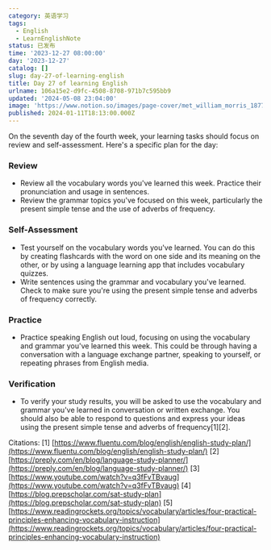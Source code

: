 ```yaml
---
category: 英语学习
tags:
  - English
  - LearnEnglishNote
status: 已发布
time: '2023-12-27 08:00:00'
day: '2023-12-27'
catalog: []
slug: day-27-of-learning-english
title: Day 27 of learning English
urlname: 106a15e2-d9fc-4508-8708-971b7c595bb9
updated: '2024-05-08 23:04:00'
image: 'https://www.notion.so/images/page-cover/met_william_morris_1877_willow.jpg'
published: 2024-01-11T18:13:00.000Z
---
```


On the seventh day of the fourth week, your learning tasks should focus on review and self-assessment. Here's a specific plan for the day:


### Review

- Review all the vocabulary words you've learned this week. Practice their pronunciation and usage in sentences.
- Review the grammar topics you've focused on this week, particularly the present simple tense and the use of adverbs of frequency.

### Self-Assessment

- Test yourself on the vocabulary words you've learned. You can do this by creating flashcards with the word on one side and its meaning on the other, or by using a language learning app that includes vocabulary quizzes.
- Write sentences using the grammar and vocabulary you've learned. Check to make sure you're using the present simple tense and adverbs of frequency correctly.

### Practice

- Practice speaking English out loud, focusing on using the vocabulary and grammar you've learned this week. This could be through having a conversation with a language exchange partner, speaking to yourself, or repeating phrases from English media.

### Verification

- To verify your study results, you will be asked to use the vocabulary and grammar you've learned in conversation or written exchange. You should also be able to respond to questions and express your ideas using the present simple tense and adverbs of frequency[1][2].

Citations:
[1] [https://www.fluentu.com/blog/english/english-study-plan/](https://www.fluentu.com/blog/english/english-study-plan/)
[2] [https://preply.com/en/blog/language-study-planner/](https://preply.com/en/blog/language-study-planner/)
[3] [https://www.youtube.com/watch?v=q3fFvTBvaug](https://www.youtube.com/watch?v=q3fFvTBvaug)
[4] [https://blog.prepscholar.com/sat-study-plan](https://blog.prepscholar.com/sat-study-plan)
[5] [https://www.readingrockets.org/topics/vocabulary/articles/four-practical-principles-enhancing-vocabulary-instruction](https://www.readingrockets.org/topics/vocabulary/articles/four-practical-principles-enhancing-vocabulary-instruction)

